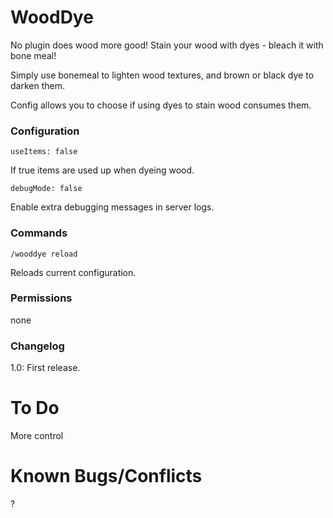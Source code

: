 WoodDye
==========
No plugin does wood more good! Stain your wood with dyes - bleach it with bone meal!

Simply use bonemeal to lighten wood textures, and brown or black dye to darken them.

Config allows you to choose if using dyes to stain wood consumes them.


### Configuration

	useItems: false
If true items are used up when dyeing wood.

    debugMode: false
Enable extra debugging messages in server logs.

### Commands

	/wooddye reload
Reloads current configuration.


### Permissions

none
	

### Changelog

1.0:  First release.


To Do
=====
More control


Known Bugs/Conflicts
====================

?
